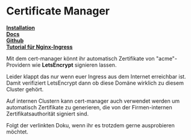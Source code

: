 # Certificate Manager

[**Installation**](https://cert-manager.io/docs/installation/kubectl/)<br>
[**Docs**](https://cert-manager.io/docs/configuration/)<br>
[**Github**](https://github.com/cert-manager/cert-manager/)<br>
[**Tutorial für Nginx-Ingress**](https://cert-manager.io/docs/tutorials/acme/nginx-ingress/)

Mit dem cert-manager könnt ihr automatisch Zertifikate von "acme"-Providern wie **LetsEncrypt** signieren lassen. 

Leider klappt das nur wenn euer Ingress aus dem Internet erreichbar ist. Damit verifiziert LetsEncrypt dann ob diese Domäne wirklich zu diesem Cluster gehört. 

Auf internen Clustern kann cert-manager auch verwendet werden um automatisch Zertifikate zu generieren, die von der Firmen-internen Zertifikatsauthorität signiert sind.

Folgt der verlinkten Doku, wenn ihr es trotzdem gerne ausprobieren möchtet.

